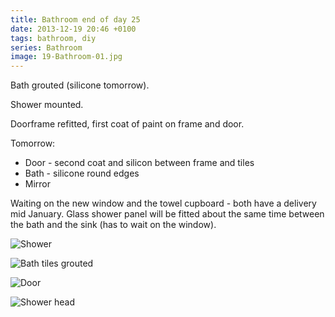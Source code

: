 ```yaml
---
title: Bathroom end of day 25
date: 2013-12-19 20:46 +0100
tags: bathroom, diy
series: Bathroom
image: 19-Bathroom-01.jpg
---
```


Bath grouted (silicone tomorrow).

Shower mounted.

Doorframe refitted, first coat of paint on frame and door.

Tomorrow:

- Door - second coat and silicon between frame and tiles
- Bath - silicone round edges
- Mirror

Waiting on the new window and the towel cupboard - both have a delivery mid January. Glass shower panel will be fitted about the same time between the bath and the sink (has to wait on the window).

![Shower](/images/posts/2013/12/19-Bathroom-01.jpg)

![Bath tiles grouted](/images/posts/2013/12/19-Bathroom-02.jpg)

![Door](/images/posts/2013/12/19-Bathroom-03.jpg)

![Shower head](/images/posts/2013/12/19-Bathroom-04.jpg)
